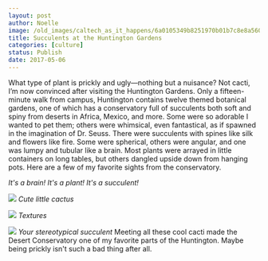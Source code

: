```yaml
---
layout: post
author: Noelle
image: /old_images/caltech_as_it_happens/6a0105349b8251970b01b7c8e8a560970b.jpg
title: Succulents at the Huntington Gardens
categories: [culture]
status: Publish
date: 2017-05-06
---
```


What type of plant is prickly and ugly—nothing but a nuisance? Not cacti, I’m now convinced after visiting the Huntington Gardens. Only a fifteen-minute walk from campus, Huntington contains twelve themed botanical gardens, one of which has a conservatory full of succulents both soft and spiny from deserts in Africa, Mexico, and more. Some were so adorable I wanted to pet them; others were whimsical, even fantastical, as if spawned in the imagination of Dr. Seuss. There were succulents with spines like silk and flowers like fire. Some were spherical, others were angular, and one was lumpy and tubular like a brain. Most plants were arrayed in little containers on long tables, but others dangled upside down from hanging pots. Here are a few of my favorite sights from the conservatory.

*It's a brain! It's a plant! It's a succulent!*


![](/old_images/caltech_as_it_happens/6a0105349b8251970b01b7c8e8a569970b.jpg)
*Cute little cactus*


![](/old_images/caltech_as_it_happens/6a0105349b8251970b01b7c8e8a56d970b.jpg)
*Textures*


![](/old_images/caltech_as_it_happens/6a0105349b8251970b01b7c8e8a571970b.jpg)
*Your stereotypical succulent*
Meeting all these cool cacti made the Desert Conservatory one of my favorite parts of the Huntington. Maybe being prickly isn't such a bad thing after all.

